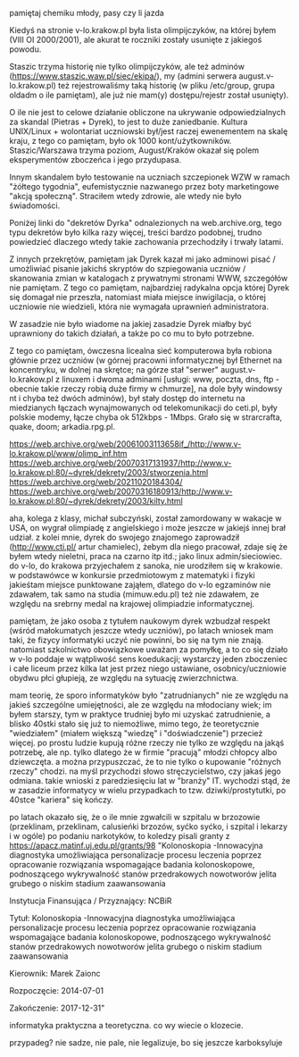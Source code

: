 pamiętaj chemiku młody, pasy czy li jazda

Kiedyś na stronie v-lo.krakow.pl była lista olimpijczyków, na której byłem (VIII OI 2000/2001), ale akurat te roczniki zostały usunięte z jakiegoś powodu.

Staszic trzyma historię nie tylko olimpijczyków, ale też adminów (https://www.staszic.waw.pl/siec/ekipa/), my (admini serwera august.v-lo.krakow.pl) też rejestrowaliśmy taką historię (w pliku /etc/group, grupa oldadm o ile pamiętam), ale już nie mam(y) dostępu/rejestr został usunięty).

O ile nie jest to celowe działanie obliczone na ukrywanie odpowiedzialnych za skandal (Pietras + Dyrek), to jest to duże zaniedbanie. Kultura UNIX/Linux + wolontariat uczniowski był/jest raczej ewenementem na skalę kraju, z tego co pamiętam, było ok 1000 kont/użytkowników. Staszic/Warszawa trzyma poziom, August/Kraków okazał się polem eksperymentów zboczeńca i jego przydupasa.

Innym skandalem było testowanie na uczniach szczepionek WZW w ramach "żółtego tygodnia", eufemistycznie nazwanego przez boty marketingowe "akcją społeczną". Straciłem wtedy zdrowie, ale wtedy nie było świadomości.

Poniżej linki do "dekretów Dyrka" odnalezionych na web.archive.org, tego typu dekretów było kilka razy więcej, treści bardzo podobnej, trudno powiedzieć dlaczego wtedy takie zachowania przechodziły i trwały latami.

Z innych przekrętów, pamiętam jak Dyrek kazał mi jako adminowi pisać / umożliwiać pisanie jakichś skryptów do szpiegowania uczniów / skanowania zmian w katalogach z prywatnymi stronami WWW, szczegółów nie pamiętam. Z tego co pamiętam, najbardziej radykalna opcja której Dyrek się domagał nie przeszła, natomiast miała miejsce inwigilacja, o której uczniowie nie wiedzieli, która nie wymagała uprawnień administratora.

W zasadzie nie było wiadome na jakiej zasadzie Dyrek miałby być uprawniony do takich działań, a także po co mu to było potrzebne.

Z tego co pamiętam, ówczesna licealna sieć komputerowa była robiona głównie przez uczniów (w górnej pracowni informatycznej był Ethernet na koncentryku, w dolnej na skrętce; na górze stał "serwer" august.v-lo.krakow.pl z linuxem i dwoma adminami [usługi: www, poczta, dns, ftp - obecnie takie rzeczy robią duże firmy w chmurze], na dole były windowsy nt i chyba też dwóch adminów), był stały dostęp do internetu na miedzianych łączach wynajmowanych od telekomunikacji do ceti.pl, były polskie modemy, łącze chyba ok 512kbps - 1Mbps. Grało się w strarcrafta, quake, doom; arkadia.rpg.pl.


https://web.archive.org/web/20061003113658if_/http://www.v-lo.krakow.pl/www/olimp_inf.htm
https://web.archive.org/web/20070317131937/http://www.v-lo.krakow.pl:80/~dyrek/dekrety/2003/stworzenia.html
https://web.archive.org/web/20211020184304/
https://web.archive.org/web/20070316180913/http://www.v-lo.krakow.pl:80/~dyrek/dekrety/2003/kilty.html

aha, kolega z klasy, michał subczyński, został zamordowany w wakacje w USA, on wygrał olimpiadę z angielskiego i może jeszcze w jakiejś innej brał udział.
z kolei mnie, dyrek do swojego znajomego zaprowadził (http://www.cti.pl/ artur chamielec), żebym dla niego pracował, zdaje się że byłem wtedy nieletni, praca na czarno itp itd.; jako linux admin/sieciowiec. do v-lo, do krakowa przyjechałem z sanoka, nie urodziłem się w krakowie. w podstawówce w konkursie przedmiotowym z matematyki i fizyki jakieśtam miejsce punktowane zająłem, dlatego do v-lo egzaminów nie zdawałem, tak samo na studia (mimuw.edu.pl) też nie zdawałem, ze względu na srebrny medal na krajowej olimpiadzie informatycznej.

pamiętam, że jako osoba z tytułem naukowym dyrek wzbudzał respekt (wśród małokumatych jeszcze wtedy uczniów), po latach wniosek mam taki, że fizycy informatyki uczyć nie powinni, bo się na tym nie znają. natomiast szkolnictwo obowiązkowe uważam za pomyłkę, a to co się działo w v-lo poddaje w wątpliwość sens koedukacji; wystarczy jeden zboczeniec i całe liceum przez kilka lat jest przez niego ustawiane, osobnicy/uczniowie obydwu płci głupieją, ze względu na sytuację zwierzchnictwa.

mam teorię, że sporo informatyków było "zatrudnianych" nie ze względu na jakieś szczególne umiejętności, ale ze względu na młodociany wiek; im byłem starszy, tym w praktyce trudniej było mi uzyskać zatrudnienie, a blisko 40stki stało się już to niemożliwe, mimo tego, że teoretycznie "wiedziałem" (miałem większą "wiedzę" i "doświadczenie") przecież więcej. po prostu ludzie kupują różne rzeczy nie tylko ze względu na jakąś potrzebę, ale np. tylko dlatego że w firmie "pracują" młodzi chłopcy albo dziewczęta. a można przypuszczać, że to nie tylko o kupowanie "różnych rzeczy" chodzi. na myśl przychodzi słowo stręczycielstwo, czy jakaś jego odmiana. takie wnioski z paredziesięciu lat w "branży" IT. wychodzi stąd, że w zasadzie informatycy w wielu przypadkach to tzw. dziwki/prostytutki, po 40stce "kariera" się kończy. 

po latach okazało się, że o ile mnie zgwałcili w szpitalu w brzozowie (przeklinam, przeklinam, calusieńki brzozów, syćko syćko, i szpital i lekarzy i w ogóle) po podaniu narkotyków, to koledzy pisali granty z https://apacz.matinf.uj.edu.pl/grants/98 "Kolonoskopia -Innowacyjna diagnostyka umożliwiająca personalizacje procesu leczenia poprzez opracowanie rozwiązania wspomagające badania kolonoskopowe, podnoszącego wykrywalność stanów przedrakowych nowotworów jelita grubego o niskim stadium zaawansowania

Instytucja Finansująca / Przyznający: NCBiR

Tytuł: Kolonoskopia -Innowacyjna diagnostyka umożliwiająca personalizacje procesu leczenia poprzez opracowanie rozwiązania wspomagające badania kolonoskopowe, podnoszącego wykrywalność stanów przedrakowych nowotworów jelita grubego o niskim stadium zaawansowania

Kierownik: Marek Zaionc

Rozpoczęcie: 2014-07-01

Zakończenie: 2017-12-31"

informatyka praktyczna a teoretyczna. co wy wiecie o klozecie.

przypadeg? nie sadze, nie pale, nie legalizuje, bo się jeszcze karboksyluje

